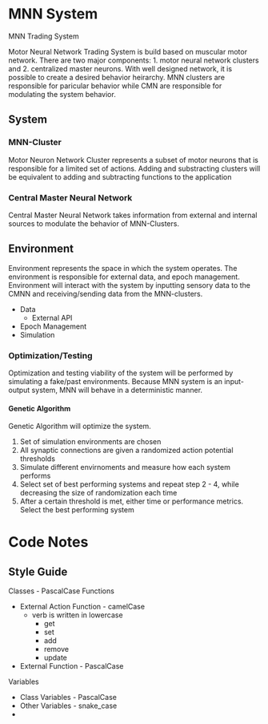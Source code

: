 # MNN System
 MNN Trading System

Motor Neural Network Trading System is build based on muscular motor network. There are two major components: 1. motor neural network clusters and 2. centralized master neurons. With well designed network, it is possible to create a desired behavior heirarchy. MNN clusters are responsible for paricular behavior while CMN are responsible for modulating the system behavior. 

## System
### MNN-Cluster
Motor Neuron Network Cluster represents a subset of motor neurons that is responsible for a limited set of actions. Adding and substracting clusters will be equivalent to adding and subtracting functions to the application

### Central Master Neural Network
Central Master Neural Network takes information from external and internal sources to modulate the behavior of MNN-Clusters. 

## Environment
Environment represents the space in which the system operates. The environment is responsible for external data, and epoch management. Environment will interact with the system by inputting sensory data to the CMNN and receiving/sending data from the MNN-clusters. 

- Data
    - External API
- Epoch Management
- Simulation


### Optimization/Testing
Optimization and testing viability of the system will be performed by simulating a fake/past environments. Because MNN system is an input-output system, MNN will behave in a deterministic manner. 

#### Genetic Algorithm
Genetic Algorithm will optimize the system. 
1. Set of simulation environments are chosen
2. All synaptic connections are given a randomized action potential thresholds
3. Simulate different envirnoments and measure how each system performs
4. Select set of best performing systems and repeat step 2 - 4, while decreasing the size of randomization each time
5. After a certain threshold is met, either time or performance metrics. Select the best performing system

# Code Notes
## Style Guide
Classes - PascalCase
Functions
- External Action Function - camelCase
    - verb is written in lowercase
        - get
        - set
        - add
        - remove
        - update
- External Function - PascalCase

Variables
- Class Variables - PascalCase
- Other Variables - snake_case
- 